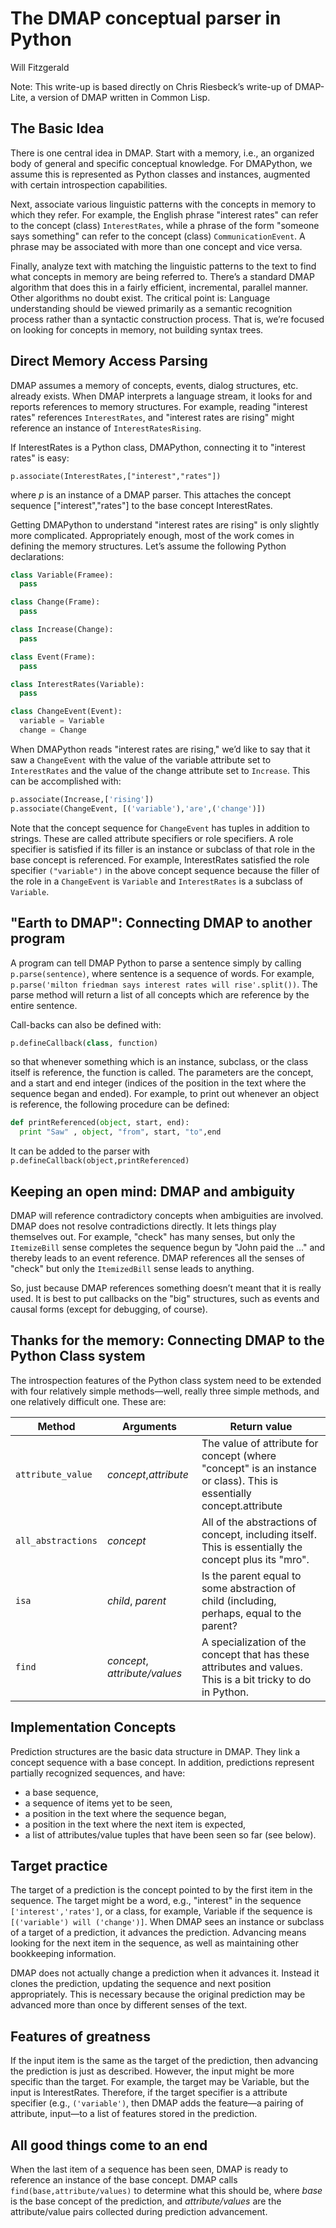 # The DMAP conceptual parser in Python

Will Fitzgerald

Note: This write-up is based directly on Chris Riesbeck’s write-up of DMAP-Lite, a version of DMAP written in Common Lisp.

## The Basic Idea

There is one central idea in DMAP. Start with a memory, i.e., an organized body of general and specific conceptual knowledge. For DMAPython, we assume this is represented as Python classes and instances, augmented with certain introspection capabilities.

Next, associate various linguistic patterns with the concepts in memory to which they refer. For example, the English phrase "interest rates" can refer to the concept (class) `InterestRates`, while a phrase of the form "someone says something" can refer to the concept (class) `CommunicationEvent`. A phrase may be associated with more than one concept and vice versa.

Finally, analyze text with matching the linguistic patterns to the text to find what concepts in memory are being referred to. There’s a standard DMAP algorithm that does this in a fairly efficient, incremental, parallel manner. Other algorithms no doubt exist. The critical point is: Language understanding should be viewed primarily as a semantic recognition process rather than a syntactic construction process.  That is, we’re focused on looking for concepts in memory, not building syntax trees.

## Direct Memory Access Parsing

DMAP assumes a memory of concepts, events, dialog structures, etc. already exists. When DMAP interprets a language stream, it looks for and reports references to memory structures. For example, reading "interest rates" references `InterestRates`, and "interest rates are rising" might reference an instance of `InterestRatesRising`.

If InterestRates is a Python class, DMAPython, connecting it to "interest rates" is easy:

`p.associate(InterestRates,["interest","rates"])`

where _p_ is an instance of a DMAP parser. This attaches the concept sequence ["interest","rates"] to the base concept InterestRates.

Getting DMAPython to understand "interest rates are rising" is only slightly more complicated. Appropriately enough, most of the work comes in defining the memory structures. Let’s assume the following Python declarations:

```Python
class Variable(Framee):
  pass

class Change(Frame):
  pass

class Increase(Change):
  pass

class Event(Frame):
  pass

class InterestRates(Variable):
  pass

class ChangeEvent(Event):
  variable = Variable
  change = Change
```
When DMAPython reads "interest rates are rising," we’d like to say that it saw a `ChangeEvent` with the value of the variable attribute set to `InterestRates` and the value of the change attribute set to `Increase`. This can be accomplished with:

```Python
p.associate(Increase,['rising'])
p.associate(ChangeEvent, [('variable'),'are',('change')])
```

Note that the concept sequence for `ChangeEvent` has tuples in addition to strings. These are called attribute specifiers or role specifiers. A role specifier is satisfied if its filler is an instance or subclass of that role in the base concept is referenced. For example, InterestRates satisfied the role specifier `("variable")` in the above concept sequence because the filler of the role in a `ChangeEvent` is `Variable` and `InterestRates` is a subclass of `Variable`.

## "Earth to DMAP": Connecting DMAP to another program

A program can tell DMAP Python to parse a sentence simply by calling `p.parse(sentence)`, where sentence is a sequence of words. For example, `p.parse('milton friedman says interest rates will rise'.split())`. The parse method will return a list of all concepts which are reference by the entire sentence.

Call-backs can also be defined with:

```Python
p.defineCallback(class, function)
```
so that whenever something which is an instance, subclass, or the class itself is reference, the function is called. The parameters are the concept, and a start and end integer (indices of the position in the text where the sequence began and ended). For example, to print out whenever an object is reference, the following procedure can be defined:

```Python
def printReferenced(object, start, end):
  print "Saw" , object, "from", start, "to",end
```

It can be added to the parser with `p.defineCallback(object,printReferenced)`

## Keeping an open mind: DMAP and ambiguity

DMAP will reference contradictory concepts when ambiguities are involved. DMAP does not resolve contradictions directly. It lets things play themselves out. For example, "check" has many senses, but only the `ItemizeBill` sense completes the sequence begun by "John paid the …" and thereby leads to an event reference. DMAP references all the senses of "check" but only the `ItemizedBill` sense leads to anything.

So, just because DMAP references something doesn’t meant that it is really used. It is best to put callbacks on the "big" structures, such as events and causal forms (except for debugging, of course).

## Thanks for the memory: Connecting DMAP to the Python Class system

The introspection features of the Python class system need to be extended with four relatively simple methods—well, really three simple methods, and one relatively difficult one. These are:

| Method | Arguments | Return value |
| ------ | --------- | ------------ |
|`attribute_value` | _concept_,_attribute_ | The value of attribute for concept (where "concept" is an instance or class). This is essentially concept.attribute |
|`all_abstractions` | _concept_ | All of the abstractions of concept, including itself. This is essentially the concept plus its "mro".|
| `isa` | _child_, _parent_ | Is the parent equal to some abstraction of child (including, perhaps, equal to the parent? |
| `find` | _concept_, _attribute/values_ | A specialization of the concept that has these attributes and values.  This is a bit tricky to do in Python. |


## Implementation Concepts

Prediction structures are the basic data structure in DMAP. They link a concept sequence with a base concept. In addition, predictions represent partially recognized sequences, and have:

-	a base sequence,
-	a sequence of items yet to be seen,
-	a position in the text where the sequence began,
-	a position in the text where the next item is expected,
-	a list of attributes/value tuples that have been seen so far (see below).

## Target practice

The target of a prediction is the concept pointed to by the first item in the sequence. The target might be a word, e.g., "interest" in the sequence `['interest','rates']`, or a class, for example, Variable if the sequence is `[('variable') will ('change')]`. When DMAP sees an instance or subclass of a target of a prediction, it advances  the prediction. Advancing means looking for the next item in the sequence, as well as maintaining other bookkeeping information.

DMAP does not actually change a prediction when it advances it. Instead it clones the prediction, updating the sequence and next position appropriately. This is necessary because the original prediction may be advanced more than once by different senses of the text.

## Features of greatness

If the input item is the same as the target of the prediction, then advancing the prediction is just as described. However, the input might be more specific than the target. For example, the target may be Variable, but the input is InterestRates. Therefore, if the target specifier is a attribute specifier (e.g., `('variable')`, then DMAP adds the feature—a pairing of attribute, input—to a list of features stored in the prediction.

## All good things come to an end

When the last item of a sequence has been seen, DMAP is ready to reference an instance of the base concept. DMAP calls `find(base,attribute/values)` to  determine what this should be, where _base_ is the base concept of the prediction, and _attribute/values_ are the attribute/value pairs collected during prediction advancement.

